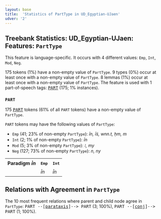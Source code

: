 ```yaml
---
layout: base
title:  'Statistics of PartType in UD_Egyptian-UJaen'
udver: '2'
---
```


## Treebank Statistics: UD_Egyptian-UJaen: Features: `PartType`

This feature is language-specific.
It occurs with 4 different values: `Emp`, `Int`, `Mod`, `Neg`.

175 tokens (1%) have a non-empty value of `PartType`.
9 types (0%) occur at least once with a non-empty value of `PartType`.
8 lemmas (1%) occur at least once with a non-empty value of `PartType`.
The feature is used with 1 part-of-speech tags: <tt><a href="egy_ujaen-pos-PART.html">PART</a></tt> (175; 1% instances).

### `PART`

175 <tt><a href="egy_ujaen-pos-PART.html">PART</a></tt> tokens (61% of all `PART` tokens) have a non-empty value of `PartType`.

`PART` tokens may have the following values of `PartType`:

* `Emp` (41; 23% of non-empty `PartType`): <em>ꞽn, ꞽś, wnn.t, ḥm, m</em>
* `Int` (2; 1% of non-empty `PartType`): <em>ꞽn</em>
* `Mod` (5; 3% of non-empty `PartType`): <em>ꜣ, my</em>
* `Neg` (127; 73% of non-empty `PartType`): <em>n, ny</em>

<table>
  <tr><th>Paradigm <i>ꞽn</i></th><th><tt>Emp</tt></th><th><tt>Int</tt></th></tr>
  <tr><td><tt></tt></td><td><em>ꞽn</em></td><td><em>ꞽn</em></td></tr>
</table>

## Relations with Agreement in `PartType`

The 10 most frequent relations where parent and child node agree in `PartType`:
<tt>PART --[<tt><a href="egy_ujaen-dep-parataxis.html">parataxis</a></tt>]--> PART</tt> (3; 100%),
<tt>PART --[<tt><a href="egy_ujaen-dep-conj.html">conj</a></tt>]--> PART</tt> (1; 100%).

